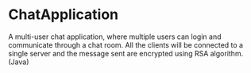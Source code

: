 # ChatApplication
A multi-user chat application, where multiple users can login and communicate through a chat room. All the clients will be connected to a single server and the message sent are encrypted using RSA algorithm. (Java)
